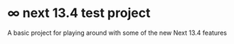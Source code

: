 # ∞ next 13.4 test project

A basic project for playing around with some of the new Next 13.4 features
